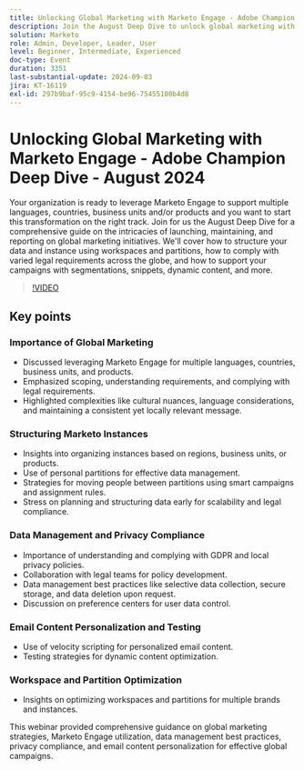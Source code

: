 ```yaml
---
title: Unlocking Global Marketing with Marketo Engage - Adobe Champion Deep Dive - August 2024
description: Join the August Deep Dive to unlock global marketing with Marketo Engage, covering data structuring, legal compliance, campaign support with segmentations, snippets, dynamic content, and more, with insights on optimizing workspaces and partitions for multiple brands and instances.
solution: Marketo
role: Admin, Developer, Leader, User
level: Beginner, Intermediate, Experienced
doc-type: Event
duration: 3351
last-substantial-update: 2024-09-03
jira: KT-16119
exl-id: 297b9baf-95c9-4154-be96-75455100b4d8
---
```

# Unlocking Global Marketing with Marketo Engage - Adobe Champion Deep Dive - August 2024

Your organization is ready to leverage Marketo Engage to support multiple languages, countries, business units and/or products and you want to start this transformation on the right track. Join for us the August Deep Dive for a comprehensive guide on the intricacies of launching, maintaining, and reporting on global marketing initiatives. We'll cover how to structure your data and instance using workspaces and partitions, how to comply with varied legal requirements across the globe, and how to support your campaigns with segmentations, snippets, dynamic content, and more.

>[!VIDEO](https://video.tv.adobe.com/v/3433245/?learn=on)

## Key points

### Importance of Global Marketing

* Discussed leveraging Marketo Engage for multiple languages, countries, business units, and products.
* Emphasized scoping, understanding requirements, and complying with legal requirements.
* Highlighted complexities like cultural nuances, language considerations, and maintaining a consistent yet locally relevant message.

### Structuring Marketo Instances

* Insights into organizing instances based on regions, business units, or products.
* Use of personal partitions for effective data management.
* Strategies for moving people between partitions using smart campaigns and assignment rules.
* Stress on planning and structuring data early for scalability and legal compliance.

### Data Management and Privacy Compliance

* Importance of understanding and complying with GDPR and local privacy policies.
* Collaboration with legal teams for policy development.
* Data management best practices like selective data collection, secure storage, and data deletion upon request.
* Discussion on preference centers for user data control.

### Email Content Personalization and Testing

* Use of velocity scripting for personalized email content.
* Testing strategies for dynamic content optimization.

### Workspace and Partition Optimization

* Insights on optimizing workspaces and partitions for multiple brands and instances.

This webinar provided comprehensive guidance on global marketing strategies, Marketo Engage utilization, data management best practices, privacy compliance, and email content personalization for effective global campaigns.
